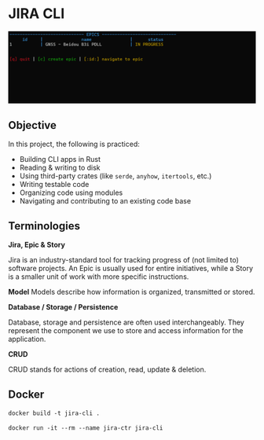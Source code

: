 # JIRA CLI

![jira-gif](./jira-cli.gif)

## Objective

In this project, the following is practiced:

- Building CLI apps in Rust
- Reading & writing to disk
- Using third-party crates (like `serde`, `anyhow`, `itertools`, etc.)
- Writing testable code
- Organizing code using modules
- Navigating and contributing to an existing code base

## Terminologies

**Jira, Epic & Story**

Jira is an industry-standard tool for tracking progress of (not limited to) software projects. An Epic is usually used for entire initiatives, while a Story is a smaller unit of work with more specific instructions.

**Model**
Models describe how information is organized, transmitted or stored.

**Database / Storage / Persistence**

Database, storage and persistence are often used interchangeably. They represent the component we use to store and access information for the application.

**CRUD**

CRUD stands for actions of creation, read, update & deletion.

## Docker

```
docker build -t jira-cli .
```

```
docker run -it --rm --name jira-ctr jira-cli
```
